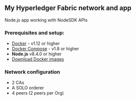 ## My Hyperledger Fabric network and app

Node.js app working with NodeSDK APIs

### Prerequisites and setup:

* [Docker](https://www.docker.com/products/overview) - v1.12 or higher
* [Docker Compose](https://docs.docker.com/compose/overview/) - v1.8 or higher
* **Node.js** v8.4.0 or higher
* [Download Docker images](http://hyperledger-fabric.readthedocs.io/en/latest/samples.html#binaries)

### Network configuration

* 2 CAs
* A SOLO orderer
* 4 peers (2 peers per Org)
